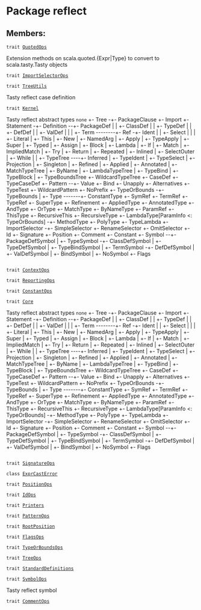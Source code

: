 # Package reflect
## Members:
<pre><code class="language-scala" >trait <a href="./QuotedOps.md">QuotedOps</a></pre></code>
Extension methods on scala.quoted.{Expr|Type} to convert to scala.tasty.Tasty objects

<pre><code class="language-scala" >trait <a href="./ImportSelectorOps.md">ImportSelectorOps</a></pre></code>
<pre><code class="language-scala" >trait <a href="./TreeUtils.md">TreeUtils</a></pre></code>
Tasty reflect case definition

<pre><code class="language-scala" >trait <a href="./Kernel.md">Kernel</a></pre></code>
Tasty reflect abstract types
```none```
+- Tree -+- PackageClause
         +- Import
         +- Statement -+- Definition --+- PackageDef
         |             |               +- ClassDef
         |             |               +- TypeDef
         |             |               +- DefDef
         |             |               +- ValDef
         |             |
         |             +- Term --------+- Ref -+- Ident
         |                             |       +- Select
         |                             |
         |                             +- Literal
         |                             +- This
         |                             +- New
         |                             +- NamedArg
         |                             +- Apply
         |                             +- TypeApply
         |                             +- Super
         |                             +- Typed
         |                             +- Assign
         |                             +- Block
         |                             +- Lambda
         |                             +- If
         |                             +- Match
         |                             +- ImpliedMatch
         |                             +- Try
         |                             +- Return
         |                             +- Repeated
         |                             +- Inlined
         |                             +- SelectOuter
         |                             +- While
         |
         |
         +- TypeTree ----+- Inferred
         |               +- TypeIdent
         |               +- TypeSelect
         |               +- Projection
         |               +- Singleton
         |               +- Refined
         |               +- Applied
         |               +- Annotated
         |               +- MatchTypeTree
         |               +- ByName
         |               +- LambdaTypeTree
         |               +- TypeBind
         |               +- TypeBlock
         |
         +- TypeBoundsTree
         +- WildcardTypeTree
         +- CaseDef
         +- TypeCaseDef
+- Pattern --+- Value
             +- Bind
             +- Unapply
             +- Alternatives
             +- TypeTest
             +- WildcardPattern
                 +- NoPrefix
+- TypeOrBounds -+- TypeBounds
                 |
                 +- Type -------+- ConstantType
                                +- SymRef
                                +- TermRef
                                +- TypeRef
                                +- SuperType
                                +- Refinement
                                +- AppliedType
                                +- AnnotatedType
                                +- AndType
                                +- OrType
                                +- MatchType
                                +- ByNameType
                                +- ParamRef
                                +- ThisType
                                +- RecursiveThis
                                +- RecursiveType
                                +- LambdaType[ParamInfo <: TypeOrBounds] -+- MethodType
                                                                          +- PolyType
                                                                          +- TypeLambda
+- ImportSelector -+- SimpleSelector
                   +- RenameSelector
                   +- OmitSelector
+- Id
+- Signature
+- Position
+- Comment
+- Constant
+- Symbol --+- PackageDefSymbol
            |
            +- TypeSymbol -+- ClassDefSymbol
            |              +- TypeDefSymbol
            |              +- TypeBindSymbol
            |
            +- TermSymbol -+- DefDefSymbol
            |              +- ValDefSymbol
            |              +- BindSymbol
            |
            +- NoSymbol
+- Flags
```
```

<pre><code class="language-scala" >trait <a href="./ContextOps.md">ContextOps</a></pre></code>
<pre><code class="language-scala" >trait <a href="./ReportingOps.md">ReportingOps</a></pre></code>
<pre><code class="language-scala" >trait <a href="./ConstantOps.md">ConstantOps</a></pre></code>
<pre><code class="language-scala" >trait <a href="./Core.md">Core</a></pre></code>
Tasty reflect abstract types
```none```
+- Tree -+- PackageClause
         +- Import
         +- Statement -+- Definition --+- PackageDef
         |             |               +- ClassDef
         |             |               +- TypeDef
         |             |               +- DefDef
         |             |               +- ValDef
         |             |
         |             +- Term --------+- Ref -+- Ident
         |                             |       +- Select
         |                             |
         |                             +- Literal
         |                             +- This
         |                             +- New
         |                             +- NamedArg
         |                             +- Apply
         |                             +- TypeApply
         |                             +- Super
         |                             +- Typed
         |                             +- Assign
         |                             +- Block
         |                             +- Lambda
         |                             +- If
         |                             +- Match
         |                             +- ImpliedMatch
         |                             +- Try
         |                             +- Return
         |                             +- Repeated
         |                             +- Inlined
         |                             +- SelectOuter
         |                             +- While
         |
         |
         +- TypeTree ----+- Inferred
         |               +- TypeIdent
         |               +- TypeSelect
         |               +- Projection
         |               +- Singleton
         |               +- Refined
         |               +- Applied
         |               +- Annotated
         |               +- MatchTypeTree
         |               +- ByName
         |               +- LambdaTypeTree
         |               +- TypeBind
         |               +- TypeBlock
         |
         +- TypeBoundsTree
         +- WildcardTypeTree
         +- CaseDef
         +- TypeCaseDef
+- Pattern --+- Value
             +- Bind
             +- Unapply
             +- Alternatives
             +- TypeTest
             +- WildcardPattern
                 +- NoPrefix
+- TypeOrBounds -+- TypeBounds
                 |
                 +- Type -------+- ConstantType
                                +- SymRef
                                +- TermRef
                                +- TypeRef
                                +- SuperType
                                +- Refinement
                                +- AppliedType
                                +- AnnotatedType
                                +- AndType
                                +- OrType
                                +- MatchType
                                +- ByNameType
                                +- ParamRef
                                +- ThisType
                                +- RecursiveThis
                                +- RecursiveType
                                +- LambdaType[ParamInfo <: TypeOrBounds] -+- MethodType
                                                                          +- PolyType
                                                                          +- TypeLambda
+- ImportSelector -+- SimpleSelector
                   +- RenameSelector
                   +- OmitSelector
+- Id
+- Signature
+- Position
+- Comment
+- Constant
+- Symbol --+- PackageDefSymbol
            |
            +- TypeSymbol -+- ClassDefSymbol
            |              +- TypeDefSymbol
            |              +- TypeBindSymbol
            |
            +- TermSymbol -+- DefDefSymbol
            |              +- ValDefSymbol
            |              +- BindSymbol
            |
            +- NoSymbol
+- Flags
```
```

<pre><code class="language-scala" >trait <a href="./SignatureOps.md">SignatureOps</a></pre></code>
<pre><code class="language-scala" >class <a href="./ExprCastError.md">ExprCastError</a></pre></code>
<pre><code class="language-scala" >trait <a href="./PositionOps.md">PositionOps</a></pre></code>
<pre><code class="language-scala" >trait <a href="./IdOps.md">IdOps</a></pre></code>
<pre><code class="language-scala" >trait <a href="./Printers.md">Printers</a></pre></code>
<pre><code class="language-scala" >trait <a href="./PatternOps.md">PatternOps</a></pre></code>
<pre><code class="language-scala" >trait <a href="./RootPosition.md">RootPosition</a></pre></code>
<pre><code class="language-scala" >trait <a href="./FlagsOps.md">FlagsOps</a></pre></code>
<pre><code class="language-scala" >trait <a href="./TypeOrBoundsOps.md">TypeOrBoundsOps</a></pre></code>
<pre><code class="language-scala" >trait <a href="./TreeOps.md">TreeOps</a></pre></code>
<pre><code class="language-scala" >trait <a href="./StandardDefinitions.md">StandardDefinitions</a></pre></code>
<pre><code class="language-scala" >trait <a href="./SymbolOps.md">SymbolOps</a></pre></code>
Tasty reflect symbol

<pre><code class="language-scala" >trait <a href="./CommentOps.md">CommentOps</a></pre></code>
